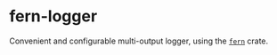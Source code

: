 # fern-logger

Convenient and configurable multi-output logger, using the [`fern`](https://crates.io/crates/fern) crate.
